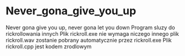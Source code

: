 # Never_gona_give_you_up
Never gona give you up, never gona let you down
Program sluzy do rickrollowania innych
Plik rickroll.exe nie wymaga niczego innego
plik rickroll.wav zostanie pobrany automatycznie przez rickroll.exe
Plik rickroll.cpp jest kodem zrodlowym
